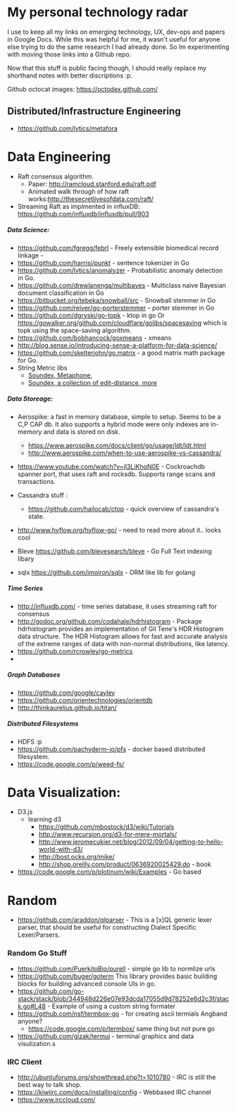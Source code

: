 My personal technology radar
===================
I use to keep all my links on emerging technology, UX, dev-ops and papers in Google Docs.  While this was helpful for me, it wasn't useful for anyone else trying to do the same research I had already done.  So Im experimenting with moving those links into a Github repo.  

Now that this stuff is public facing though, I should really replace my shorthand notes with better discriptions :p.

Github octocat images: https://octodex.github.com/

## Distributed/Infrastructure Engineering
- https://github.com/lytics/metafora

# Data Engineering
- Raft consensus algorithm. 
   - Paper:  http://ramcloud.stanford.edu/raft.pdf  
   - Animated walk through of how raft works:http://thesecretlivesofdata.com/raft/
- Streaming Raft as implmented in influxDB: https://github.com/influxdb/influxdb/pull/903

##### Data Science: 
- https://github.com/fgregg/febrl - Freely extensible biomedical record linkage - 
- https://github.com/harrisj/punkt - sentence tokenizer in Go
- https://github.com/lytics/anomalyzer - Probabilistic anomaly detection in Go. 
- https://github.com/drewlanenga/multibayes - Multiclass naive Bayesian document classification in Go
- https://bitbucket.org/tebeka/snowball/src - Snowball stemmer in Go
- https://github.com/reiver/go-porterstemmer - porter stemmer in Go
- https://github.com/dgryski/go-topk - ktop in go Or https://gowalker.org/github.com/cloudflare/golibs/spacesaving which is topk using the space-saving algorithm. 
- https://github.com/bobhancock/goxmeans - xmeans
- http://blog.sense.io/introducing-sense-a-platform-for-data-science/ 
- https://github.com/skelterjohn/go.matrix - a good matrix math package for Go.
- String Metric libs 
   -  [Soundex, Metaphone](https://github.com/dotcypress/phonetics), 
   -  [Soundex, a collection of edit-distance, more](https://github.com/xrash/smetrics) 

##### Data Storeage: 
- Aerospike: a fast in memory database, simple to setup.  Seems to be a C,P CAP db.  It also supports a hybrid mode were only indexes are in-memory and data is stored on disk.
    - https://www.aerospike.com/docs/client/go/usage/ldt/ldt.html
    - http://www.aerospike.com/when-to-use-aerospike-vs-cassandra/ 
- https://www.youtube.com/watch?v=jI3LiKhqN0E - Cockroachdb spanner port, that uses raft and rocksdb.  Supports range scans and transactions. 
- Cassandra stuff : 
   - https://github.com/hailocab/ctop - quick overview of cassandra's state.

- http://www.hyflow.org/hyflow-go/ - need to read more about it.. looks cool
- Bleve https://github.com/blevesearch/bleve - Go Full Text indexing libary 
- sqlx https://github.com/jmoiron/sqlx - ORM like lib for golang

##### Time Series 
- http://influxdb.com/ - time series database, it uses streaming raft for consensus
- http://godoc.org/github.com/codahale/hdrhistogram - Package hdrhistogram provides an implementation of Gil Tene's HDR Histogram data structure. The HDR Histogram allows for fast and accurate analysis of the extreme ranges of data with non-normal distributions, like latency.
- https://github.com/rcrowley/go-metrics
-
##### Graph Databases
- https://github.com/google/cayley
- https://github.com/orientechnologies/orientdb
- http://thinkaurelius.github.io/titan/ 

##### Distributed Filesystems 
- HDFS :p 
- https://github.com/pachyderm-io/pfs - docker based distributed filesystem. 
- https://code.google.com/p/weed-fs/ 

# Data Visualization:
- D3.js
   - learning d3
      - https://github.com/mbostock/d3/wiki/Tutorials
      - http://www.recursion.org/d3-for-mere-mortals/  
      - http://www.jeromecukier.net/blog/2012/09/04/getting-to-hello-world-with-d3/
      - http://bost.ocks.org/mike/
      - http://shop.oreilly.com/product/0636920025429.do - book
- https://code.google.com/p/plotinum/wiki/Examples - Go based 

# Random

- https://github.com/araddon/qlparser - This is a [x]QL generic lexer parser, that should be useful for constructing Dialect Specific Lexer/Parsers.

### Random Go Stuff
- https://github.com/PuerkitoBio/purell - simple go lib to normlize urls
- https://github.com/buger/goterm This library provides basic building blocks for building advanced console UIs in go.
- https://github.com/go-stack/stack/blob/344948d226e07e93dcda17055d9d78252e6d2c3f/stack.go#L48 - Example of using a custom string formater 
- https://github.com/nsf/termbox-go - for creating ascii termials Angband anyone?
   - https://code.google.com/p/termbox/  same thing but not pure go
- https://github.com/gizak/termui - terminal graphics and data visulization.s 

### IRC Client
 - http://ubuntuforums.org/showthread.php?t=1010780 - IRC is still the best way to talk shop.
 - https://kiwiirc.com/docs/installing/config - Webbased IRC channel
 - https://www.irccloud.com/ 
